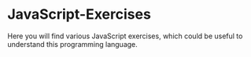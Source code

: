 # JavaScript-Exercises
 Here you will find various JavaScript exercises, which could be useful to understand this programming language.
